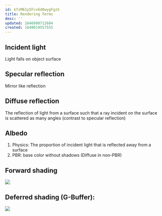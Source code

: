 ```yaml
---
id: kfzM61y5Fcv6d0wygFgzS
title: Rendering Terms
desc: ''
updated: 1646990712604
created: 1640019557555
---
```


## Incident light
Light falls on object surface

## Specular reflection
Mirror like reflection

## Diffuse reflection
The reflection of light from a surface such that a ray incident on the surface is scattered as many angles (contrast to specular reflection)

## Albedo
1. Physics: The proportion of incident light that is reflected away from a surface
2. PBR: base color without shadows (Diffuse in non-PBR)

## Forward shading
![](/assets/images/2021-12-21-10-34-51.png)

## Deferred shading (G-Buffer):
![](/assets/images/2021-12-21-10-35-02.png)
